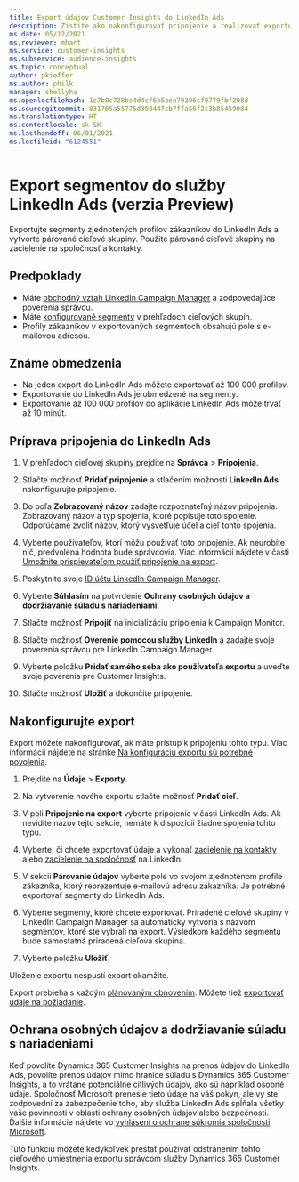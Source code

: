 ```yaml
---
title: Export údajov Customer Insights do LinkedIn Ads
description: Zistite ako nakonfigurovať pripojenie a realizovať exportovanie do LinkedIn Ads.
ms.date: 05/12/2021
ms.reviewer: mhart
ms.service: customer-insights
ms.subservice: audience-insights
ms.topic: conceptual
author: pkieffer
ms.author: philk
manager: shellyha
ms.openlocfilehash: 1c7b0c728bc4d4cf6b5aea79396cf0779fbf298d
ms.sourcegitcommit: 831765a55775d358447cb7ffa56f2c3b85459084
ms.translationtype: HT
ms.contentlocale: sk-SK
ms.lasthandoff: 06/01/2021
ms.locfileid: "6124551"
---
```

# <a name="export-segments-to-linkedin-ads-preview"></a>Export segmentov do služby LinkedIn Ads (verzia Preview)

Exportujte segmenty zjednotených profilov zákazníkov do LinkedIn Ads a vytvorte párované cieľové skupiny. Použite párované cieľové skupiny na zacielenie na spoločnosť a kontakty.

## <a name="prerequisites"></a>Predpoklady

-   Máte [obchodný vzťah LinkedIn Campaign Manager](https://business.linkedin.com/marketing-solutions/ads) a zodpovedajúce poverenia správcu.
-   Máte [konfigurované segmenty](segments.md) v prehľadoch cieľových skupín.
-   Profily zákazníkov v exportovaných segmentoch obsahujú pole s e-mailovou adresou.

## <a name="known-limitations"></a>Známe obmedzenia

- Na jeden export do LinkedIn Ads môžete exportovať až 100 000 profilov.
- Exportovanie do LinkedIn Ads je obmedzené na segmenty.
- Exportovanie až 100 000 profilov do aplikácie LinkedIn Ads môže trvať až 10 minút. 

## <a name="set-up-the-connection-to-linkedin-ads"></a>Príprava pripojenia do LinkedIn Ads

1. V prehľadoch cieľovej skupiny prejdite na **Správca** > **Pripojenia**.

1. Stlačte možnosť **Pridať pripojenie** a stlačením možnosti **LinkedIn Ads** nakonfigurujte pripojenie.

1. Do poľa **Zobrazovaný názov** zadajte rozpoznateľný názov pripojenia. Zobrazovaný názov a typ spojenia, ktoré popisuje toto spojenie. Odporúčame zvoliť názov, ktorý vysvetľuje účel a cieľ tohto spojenia.

1. Vyberte používateľov, ktorí môžu používať toto pripojenie. Ak neurobíte nič, predvolená hodnota bude správcovia. Viac informácií nájdete v časti [Umožnite prispievateľom použiť pripojenie na export](connections.md#allow-contributors-to-use-a-connection-for-exports).

1. Poskytnite svoje [ID účtu LinkedIn Campaign Manager](https://www.linkedin.com/help/lms/answer/a424270).

1. Vyberte **Súhlasím** na potvrdenie **Ochrany osobných údajov a dodržiavanie súladu s nariadeniami**.

1. Stlačte možnosť **Pripojiť** na inicializáciu pripojenia k Campaign Monitor.

1. Stlačte možnosť **Overenie pomocou služby LinkedIn** a zadajte svoje poverenia správcu pre LinkedIn Campaign Manager.

1. Vyberte položku **Pridať samého seba ako používateľa exportu** a uveďte svoje poverenia pre Customer Insights.

1. Stlačte možnosť **Uložiť** a dokončite pripojenie.

## <a name="configure-an-export"></a>Nakonfigurujte export

Export môžete nakonfigurovať, ak máte prístup k pripojeniu tohto typu. Viac informácií nájdete na stránke [Na konfiguráciu exportu sú potrebné povolenia](export-destinations.md#set-up-a-new-export).

1. Prejdite na **Údaje** > **Exporty**.

1. Na vytvorenie nového exportu stlačte možnosť **Pridať cieľ**.

1. V poli **Pripojenie na export** vyberte pripojenie v časti LinkedIn Ads. Ak nevidíte názov tejto sekcie, nemáte k dispozícii žiadne spojenia tohto typu.

1. Vyberte, či chcete exportovať údaje a vykonať [zacielenie na kontakty](https://business.linkedin.com/marketing-solutions/ad-targeting/contact-targeting) alebo [zacielenie na spoločnosť](https://business.linkedin.com/marketing-solutions/ad-targeting/account-targeting) na LinkedIn. 

1. V sekcii **Párovanie údajov** vyberte pole vo svojom zjednotenom profile zákazníka, ktorý reprezentuje e-mailovú adresu zákazníka. Je potrebné exportovať segmenty do LinkedIn Ads.

1. Vyberte segmenty, ktoré chcete exportovať. Priradené cieľové skupiny v LinkedIn Campaign Manager sa automaticky vytvoria s názvom segmentov, ktoré ste vybrali na export. Výsledkom každého segmentu bude samostatná priradená cieľová skupina. 

1. Vyberte položku **Uložiť**.

Uloženie exportu nespustí export okamžite.

Export prebieha s každým [plánovaným obnovením](system.md#schedule-tab). Môžete tiež [exportovať údaje na požiadanie](export-destinations.md#run-exports-on-demand). 


## <a name="data-privacy-and-compliance"></a>Ochrana osobných údajov a dodržiavanie súladu s nariadeniami

Keď povolíte Dynamics 365 Customer Insights na prenos údajov do LinkedIn Ads, povolíte prenos údajov mimo hranice súladu s Dynamics 365 Customer Insights, a to vrátane potenciálne citlivých údajov, ako sú napríklad osobné údaje. Spoločnosť Microsoft prenesie tieto údaje na váš pokyn, ale vy ste zodpovední za zabezpečenie toho, aby služba LinkedIn Ads spĺňala všetky vaše povinnosti v oblasti ochrany osobných údajov alebo bezpečnosti. Ďalšie informácie nájdete vo [vyhlásení o ochrane súkromia spoločnosti Microsoft](https://go.microsoft.com/fwlink/?linkid=396732).

Túto funkciu môžete kedykoľvek prestať používať odstránením tohto cieľového umiestnenia exportu správcom služby Dynamics 365 Customer Insights.
